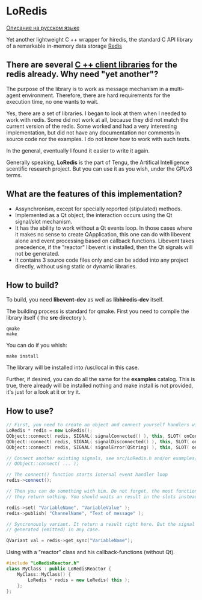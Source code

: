 # LoRedis

[Описание на русском языке](README.ru.md)

Yet another lightweight C ++ wrapper for hiredis, the standard C API library
of a remarkable in-memory data storage [Redis](https://redis.io)

## There are several [C ++ client libraries](https://redis.io/clients#c--) for the redis already. Why need "yet another"?

The purpose of the library is to work as message mechanism in a multi-agent environment. Therefore, there are hard requirements 
for the execution time, no one wants to wait. 

Yes, there are a set of libraries. I began to look at them when I needed to work 
with redis. Some did not work at all, because they did not match the current version of the redis. Some worked and had a very 
interesting implementation, but did not have any documentation nor comments in source code nor the examples. I do not know how 
to work with such texts. 

In the general, eventually I found it easier to write it again. 

Generally speaking, **LoRedis** is the part of Tengu, the Artifical Intelligence scentific research project. But you can use it 
as you wish, under the GPLv3 terms.

## What are the features of this implementation?

- Assynchronism, except for specially reported (stipulated) methods. 
- Implemented as a Qt object, the interaction occurs using the Qt signal/slot mechanism.
- It has the ability to work without a Qt events loop. In those cases where it makes no sense to create QApplication, 
this one can do with libevent alone and event processing based on callback functions. Libevent takes precedence, if the "reactor" 
libevent is installed, then the Qt signals will not be generated.
- It contains 3 source code files only and can be added into any project directly, without using static or dynamic libraries.

## How to build?

To build, you need **libevent-dev** as well as **libhiredis-dev** itself.

The building process is standard for qmake. First you need to compile the library itself ( the **src** directory ).

```
qmake
make
```

You can do if you whish:

```
make install
```

The library will be installed into /usr/local in this case.

Further, if desired, you can do all the same for the **examples** catalog. This is true, there already 
will be installed nothing and make install is not provided, it's just for a look at it or try it.

## How to use?

```C++
// First, you need to create an object and connect yourself handlers with him signals.
LoRedis * redis = new LoRedis();
QObject::connect( redis, SIGNAL( signalConnected() ), this, SLOT( onConnected()) );
QObject::connect( redis, SIGNAL( signalDisconnected() ), this, SLOT( onDisconnected()) );
QObject::connect( redis, SIGNAL( signalError(QString) ), this, SLOT( onError(QString)) );

// Connect another existing signals, see src/LoRedis.h and/or examples/RedisTester.cpp
// QObject::connect( ... ); 

// The connect() function starts internal event handler loop
redis->connect();

// Then you can do something with him. Do not forget, the most functions are asynchronously,
// they return nothing. You should waits an result in the slots instead. 

redis->set( "VariableName", "VariableValue" );
redis->publish( "ChannelName", "Text of message" );

// Syncronously variant. It return a result right here. But the signal will be
// generated (emitted) in any case.

QVariant val = redis->get_sync("VariableName");

```
Using with a "reactor" class and his callback-functions (without Qt). 

```C++
#include "LoRedisReactor.h"
class MyClass : public LoRedisReactor {
    MyClass::MyClass() {
        LoRedis * redis = new LoRedis( this );
    };
};

```
